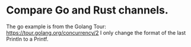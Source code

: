 # Compare Go and Rust channels.

The go example is from the Golang Tour: https://tour.golang.org/concurrency/2
I only change the format of the last Println to a Printf.

